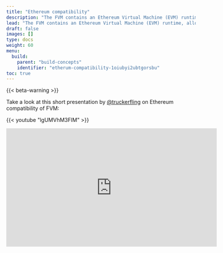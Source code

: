 ```yaml
---
title: "Ethereum compatibility"
description: "The FVM contains an Ethereum Virtual Machine (EVM) runtime, allowing Ethereum and Solidity developers to run their contracts on the FVM with little to no modifications. This page details what exactly this EVM-compatibility means, and any other information that Ethereum developers may need to build applications on the FVM."
lead: "The FVM contains an Ethereum Virtual Machine (EVM) runtime, allowing Ethereum and Solidity developers to run their contracts on the FVM with little to no modifications. This page details what exactly this EVM-compatibility means, and any other information that Ethereum developers may need to build applications on the FVM."
draft: false
images: []
type: docs
weight: 60
menu:
  build:
    parent: "build-concepts"
    identifier: "etherum-compatibility-1oiubyi2ubtgorsbu"
toc: true
---
```


{{< beta-warning >}}

Take a look at this short presentation by [@truckerfling]('https://twitter.com/truckerfling') on Ethereum compatibility of FVM:

{{< youtube "lgUMVhM3FIM" >}}

<iframe width="560" height="315" src="https://www.youtube.com/embed/lgUMVhM3FIM" title="YouTube video player" frameborder="0" allow="accelerometer; autoplay; clipboard-write; encrypted-media; gyroscope; picture-in-picture; web-share" allowfullscreen></iframe>

<!-- - What does EVM compatibility mean -->
<!-- - Can I use my EVM contracts? -->
<!-- - Why FEVM? Why not just EVM? -->
<!-- - Ethereum JSON-RPC on FVM (reconciling with tipsets) -->
<!-- - Can I deploy an existing Solidity smart contract to FEVM? -->
<!-- - What's the speed of FVM compared to EVM -->
<!-- - Can I use precompiles on FEVM? -->
